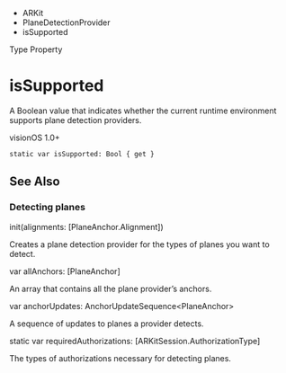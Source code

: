 

- ARKit
- PlaneDetectionProvider
-  isSupported 

Type Property

# isSupported

A Boolean value that indicates whether the current runtime environment supports plane detection providers.

visionOS 1.0+

``` source
static var isSupported: Bool { get }
```

## See Also

### Detecting planes

init(alignments: [PlaneAnchor.Alignment])

Creates a plane detection provider for the types of planes you want to detect.

var allAnchors: [PlaneAnchor]

An array that contains all the plane provider’s anchors.

var anchorUpdates: AnchorUpdateSequence&lt;PlaneAnchor>

A sequence of updates to planes a provider detects.

static var requiredAuthorizations: [ARKitSession.AuthorizationType]

The types of authorizations necessary for detecting planes.

